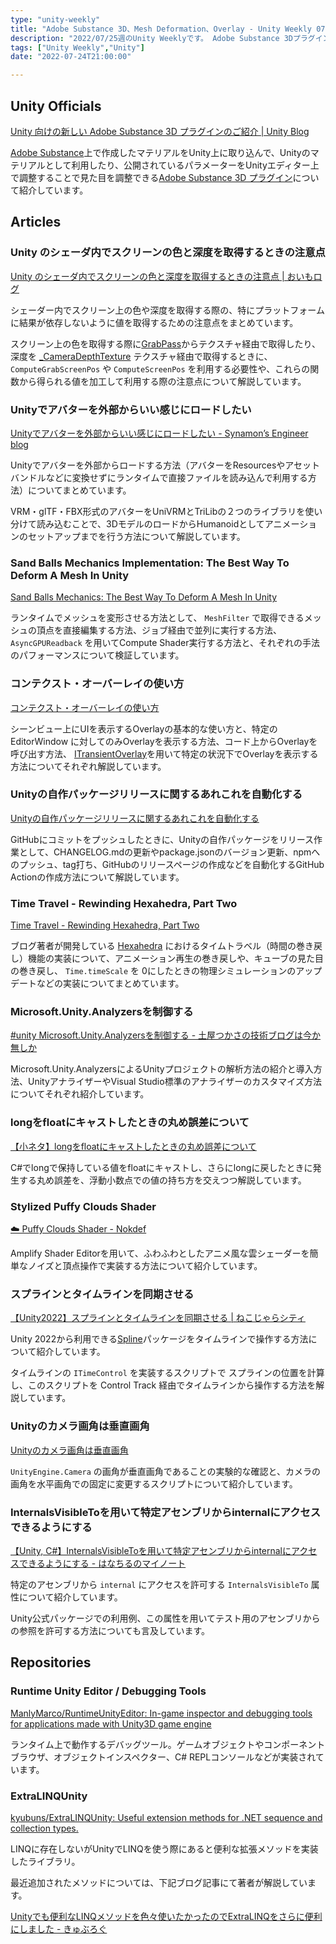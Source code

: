 ```yaml
---
type: "unity-weekly"
title: "Adobe Substance 3D、Mesh Deformation、Overlay - Unity Weekly 078"
description: "2022/07/25週のUnity Weeklyです。 Adobe Substance 3Dプラグイン、シェーダー内でスクリーン上の色や深度を取得する際の注意点、メッシュ変形、アバターのランタイムロード、オーバーレイなどについてとりあげました。"
tags: ["Unity Weekly","Unity"]
date: "2022-07-24T21:00:00"

---
```


## Unity Officials

[Unity 向けの新しい Adobe Substance 3D プラグインのご紹介 | Unity Blog](https://blog.unity.com/ja/games/introducing-the-new-adobe-substance-3d-plug-in-for-unity)

[Adobe Substance](https://www.adobe.com/jp/products/substance3d/3d-augmented-reality.html)上で作成したマテリアルをUnity上に取り込んで、Unityのマテリアルとして利用したり、公開されているパラメーターをUnityエディター上で調整することで見た目を調整できる[Adobe Substance 3D プラグイン](https://assetstore.unity.com/packages/tools/utilities/substance-3d-for-unity-213208?locale=ja-JP#publisher)について紹介しています。

## Articles

### Unity のシェーダ内でスクリーンの色と深度を取得するときの注意点

[Unity のシェーダ内でスクリーンの色と深度を取得するときの注意点 | おいもログ](https://blog.oimo.io/2022/07/19/unity-ss/)

シェーダー内でスクリーン上の色や深度を取得する際の、特にプラットフォームに結果が依存しないように値を取得するための注意点をまとめています。



スクリーン上の色を取得する際に[GrabPass](https://docs.unity3d.com/ja/2018.4/Manual/SL-GrabPass.html)からテクスチャ経由で取得したり、深度を [_CameraDepthTexture](https://docs.unity3d.com/ja/2018.4/Manual/SL-CameraDepthTexture.html) テクスチャ経由で取得するときに、 `ComputeGrabScreenPos` や `ComputeScreenPos` を利用する必要性や、これらの関数から得られる値を加工して利用する際の注意点について解説しています。

### Unityでアバターを外部からいい感じにロードしたい

[Unityでアバターを外部からいい感じにロードしたい - Synamon’s Engineer blog](https://synamon.hatenablog.com/entry/unity_avatar_runtime_load)

Unityでアバターを外部からロードする方法（アバターをResourcesやアセットバンドルなどに変換せずにランタイムで直接ファイルを読み込んで利用する方法）についてまとめています。



VRM・glTF・FBX形式のアバターをUniVRMとTriLibの２つのライブラリを使い分けて読み込むことで、3DモデルのロードからHumanoidとしてアニメーションのセットアップまでを行う方法について解説しています。

### Sand Balls Mechanics Implementation: The Best Way To Deform A Mesh In Unity

[Sand Balls Mechanics: The Best Way To Deform A Mesh In Unity](https://gamedev.center/sand-balls-mechanic-implementation-how-to-deform-a-mesh-the-most-performant-way-part-1/)

ランタイムでメッシュを変形させる方法として、 `MeshFilter` で取得できるメッシュの頂点を直接編集する方法、ジョブ経由で並列に実行する方法、 `AsyncGPUReadback` を用いてCompute Shader実行する方法と、それぞれの手法のパフォーマンスについて検証しています。

### コンテクスト・オーバーレイの使い方

[コンテクスト・オーバーレイの使い方](https://zenn.dev/brainvader/articles/c5c2b3bd57c17e)

シーンビュー上にUIを表示するOverlayの基本的な使い方と、特定の EditorWindow に対してのみOverlayを表示する方法、コード上からOverlayを呼び出す方法、 [ITransientOverlay](https://docs.unity3d.com/2021.2/Documentation/ScriptReference/Overlays.ITransientOverlay.html)を用いて特定の状況下でOverlayを表示する方法についてそれぞれ解説しています。

### Unityの自作パッケージリリースに関するあれこれを自動化する

[Unityの自作パッケージリリースに関するあれこれを自動化する](https://zenn.dev/fuqunaga/articles/332f1d2fb37e6c)

GitHubにコミットをプッシュしたときに、Unityの自作パッケージをリリース作業として、CHANGELOG.mdの更新やpackage.jsonのバージョン更新、npmへのプッシュ、tag打ち、GitHubのリリースページの作成などを自動化するGitHub Actionの作成方法について解説しています。

### Time Travel - Rewinding Hexahedra, Part Two

[Time Travel - Rewinding Hexahedra, Part Two](https://www.sidequestninja.com/blog/time-travel-rewinding-hexahedra-part-two/)

ブログ著者が開発している [Hexahedra](https://store.steampowered.com/app/1248420/Hexahedra/) におけるタイムトラベル（時間の巻き戻し）機能の実装について、アニメーション再生の巻き戻しや、キューブの見た目の巻き戻し、 `Time.timeScale` を 0にしたときの物理シミュレーションのアップデートなどの実装についてまとめています。

### Microsoft.Unity.Analyzersを制御する

[#unity Microsoft.Unity.Analyzersを制御する - 土屋つかさの技術ブログは今か無しか](https://someiyoshino.info/entry/2022/07/22/211056?utm_source=feed)

Microsoft.Unity.AnalyzersによるUnityプロジェクトの解析方法の紹介と導入方法、UnityアナライザーやVisual Studio標準のアナライザーのカスタマイズ方法についてそれぞれ紹介しています。

### longをfloatにキャストしたときの丸め誤差について

[【小ネタ】longをfloatにキャストしたときの丸め誤差について](https://zenn.dev/r_ngtm/articles/unity-rounding-error)

C#でlongで保持している値をfloatにキャストし、さらにlongに戻したときに発生する丸め誤差を、浮動小数点での値の持ち方を交えつつ解説しています。

### Stylized Puffy Clouds Shader

[☁️ Puffy Clouds Shader - Nokdef](https://nokdef.com/Articles/Stylized-Puffy-Clouds-Shader/#making-the-puffiness)

Amplify Shader Editorを用いて、ふわふわとしたアニメ風な雲シェーダーを簡単なノイズと頂点操作で実装する方法について紹介しています。

### **スプラインとタイムラインを同期させる**

[【Unity2022】スプラインとタイムラインを同期させる | ねこじゃらシティ](https://nekojara.city/unity-splines-timeline)

Unity 2022から利用できる[Spline](https://docs.unity3d.com/ja/2022.1/Manual/com.unity.splines.html)パッケージをタイムラインで操作する方法について紹介しています。



タイムラインの `ITimeControl` を実装するスクリプトで スプラインの位置を計算し、このスクリプトを Control Track 経由でタイムラインから操作する方法を解説しています。

### Unityのカメラ画角は垂直画角

[Unityのカメラ画角は垂直画角](https://zenn.dev/ai2playgame/articles/unity-camera-fieldofview)

`UnityEngine.Camera` の画角が垂直画角であることの実験的な確認と、カメラの画角を水平画角での固定に変更するスクリプトについて紹介しています。

### InternalsVisibleToを用いて特定アセンブリからinternalにアクセスできるようにする

[【Unity, C#】InternalsVisibleToを用いて特定アセンブリからinternalにアクセスできるようにする - はなちるのマイノート](https://www.hanachiru-blog.com/entry/2022/07/18/120000)

特定のアセンブリから `internal` にアクセスを許可する `InternalsVisibleTo` 属性について紹介しています。

Unity公式パッケージでの利用例、この属性を用いてテスト用のアセンブリからの参照を許可する方法についても言及しています。

## Repositories

### Runtime Unity Editor / Debugging Tools

[ManlyMarco/RuntimeUnityEditor: In-game inspector and debugging tools for applications made with Unity3D game engine](https://github.com/ManlyMarco/RuntimeUnityEditor)

ランタイム上で動作するデバッグツール。ゲームオブジェクトやコンポーネントブラウザ、オブジェクトインスペクター、C# REPLコンソールなどが実装されています。

### ExtraLINQUnity

[kyubuns/ExtraLINQUnity: Useful extension methods for .NET sequence and collection types.](https://github.com/kyubuns/ExtraLINQUnity)

LINQに存在しないがUnityでLINQを使う際にあると便利な拡張メソッドを実装したライブラリ。



最近追加されたメソッドについては、下記ブログ記事にて著者が解説しています。

[Unityでも便利なLINQメソッドを色々使いたかったのでExtraLINQをさらに便利にしました - きゅぶろぐ](https://blog.kyubuns.dev/entry/2022/07/20/122245)


